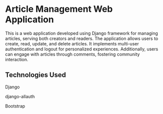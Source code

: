 # Article Management Web Application
This is a web application developed using Django framework for managing articles, serving both creators and readers. The application allows users to create, read, update, and delete articles. It implements multi-user authentication and logout for personalized experiences. Additionally, users can engage with articles through comments, fostering community interaction.

## Technologies Used
Django

django-allauth

Bootstrap

